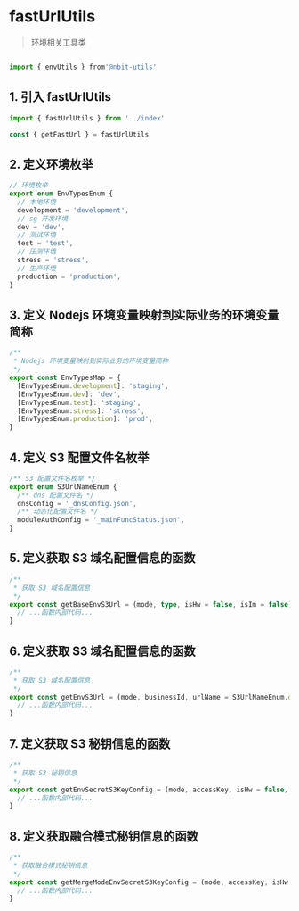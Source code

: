 # fastUrlUtils

> 环境相关工具类

```js

import { envUtils } from'@nbit-utils'
```


## 1. 引入 fastUrlUtils

```typescript
import { fastUrlUtils } from '../index'

const { getFastUrl } = fastUrlUtils
```

## 2. 定义环境枚举

```typescript
// 环境枚举
export enum EnvTypesEnum {
  // 本地环境
  development = 'development',
  // sg 开发环境
  dev = 'dev',
  // 测试环境
  test = 'test',
  // 压测环境
  stress = 'stress',
  // 生产环境
  production = 'production',
}
```

## 3. 定义 Nodejs 环境变量映射到实际业务的环境变量简称

```typescript
/**
 * Nodejs 环境变量映射到实际业务的环境变量简称
 */
export const EnvTypesMap = {
  [EnvTypesEnum.development]: 'staging',
  [EnvTypesEnum.dev]: 'dev',
  [EnvTypesEnum.test]: 'staging',
  [EnvTypesEnum.stress]: 'stress',
  [EnvTypesEnum.production]: 'prod',
}
```

## 4. 定义 S3 配置文件名枚举

```typescript
/** S3 配置文件名枚举 */
export enum S3UrlNameEnum {
  /** dns 配置文件名 */
  dnsConfig = '_dnsConfig.json',
  /** 动态化配置文件名 */
  moduleAuthConfig = '_mainFuncStatus.json',
}
```

## 5. 定义获取 S3 域名配置信息的函数

```typescript
/**
 * 获取 S3 域名配置信息
 */
export const getBaseEnvS3Url = (mode, type, isHw = false, isIm = false) => {
  // ...函数内部代码...
}
```

## 6. 定义获取 S3 域名配置信息的函数

```typescript
/**
 * 获取 S3 域名配置信息
 */
export const getEnvS3Url = (mode, businessId, urlName = S3UrlNameEnum.dnsConfig, isHw = false, isIm = false) => {
  // ...函数内部代码...
}
```

## 7. 定义获取 S3 秘钥信息的函数

```typescript
/**
 * 获取 S3 秘钥信息
 */
export const getEnvSecretS3KeyConfig = (mode, accessKey, isHw = false, isIm = false) => {
  // ...函数内部代码...
}
```

## 8. 定义获取融合模式秘钥信息的函数

```typescript
/**
 * 获取融合模式秘钥信息
 */
export const getMergeModeEnvSecretS3KeyConfig = (mode, accessKey, isHw = false, isIm = false) => {
  // ...函数内部代码...
}
```
